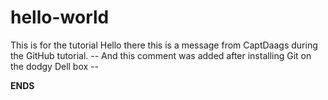 # hello-world
This is for the tutorial
Hello there this is a message from CaptDaags during the GitHub tutorial.
-- And this comment was added after installing Git on the dodgy Dell box --

__ENDS__
